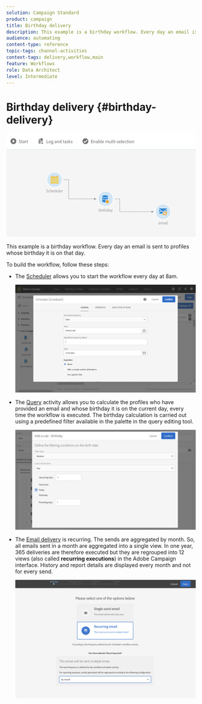 ```yaml
---
solution: Campaign Standard
product: campaign
title: Birthday delivery
description: This example is a birthday workflow. Every day an email is sent to profiles whose birthday it is on that day.
audience: automating
content-type: reference
topic-tags: channel-activities
context-tags: delivery,workflow,main
feature: Workflows
role: Data Architect
level: Intermediate
---
```


# Birthday delivery {#birthday-delivery}

![](assets/wkf_delivery_example_1.png)

This example is a birthday workflow. Every day an email is sent to profiles whose birthday it is on that day.

To build the workflow, follow these steps:

* The [Scheduler](../../automating/using/scheduler.md) allows you to start the workflow every day at 8am.

  ![](assets/wkf_delivery_example_2.png)

* The [Query](../../automating/using/query.md) activity allows you to calculate the profiles who have provided an email and whose birthday it is on the current day, every time the workflow is executed. The birthday calculation is carried out using a predefined filter available in the palette in the query editing tool.

  ![](assets/wkf_delivery_example_3.png)

* The [Email delivery](../../automating/using/email-delivery.md) is recurring. The sends are aggregated by month. So, all emails sent in a month are aggregated into a single view. In one year, 365 deliveries are therefore executed but they are regrouped into 12 views (also called **recurring executions**) in the Adobe Campaign interface. History and report details are displayed every month and not for every send.

  ![](assets/wkf_delivery_example_4.png)
